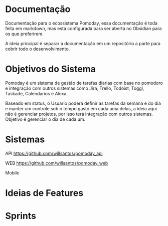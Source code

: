 
# Documentação
Documentação para o ecossistema Pomoday, essa documentação é toda feita em markdown, mas está configurada para ser aberta no Obsidian para os que preferirem.

A ideia principal é separar a documentação em um repositório a parte para cobrir todo o desenvolvimento.

# Objetivos do Sistema
Pomoday é um sistema de gestão de tarefas diarias com base no pomodoro e integração com outros sistemas como Jira, Trello, Todoist, Toggl, Taskade, Calendarios e Alexa.

Baseado em status, o Usuario poderá definir as tarefas da semana e do dia e manter um controle sob o tempo gasto em cada uma delas, a ideia aqui não é gerenciar projetos, por isso terá integração com outros sistemas. Objetivo é gerenciar o dia de cada um.

# Sistemas

API  https://github.com/willsantos/pomoday_api

WEB https://github.com/willsantos/pomoday_web

Mobile 



# Ideias de Features

# Sprints



